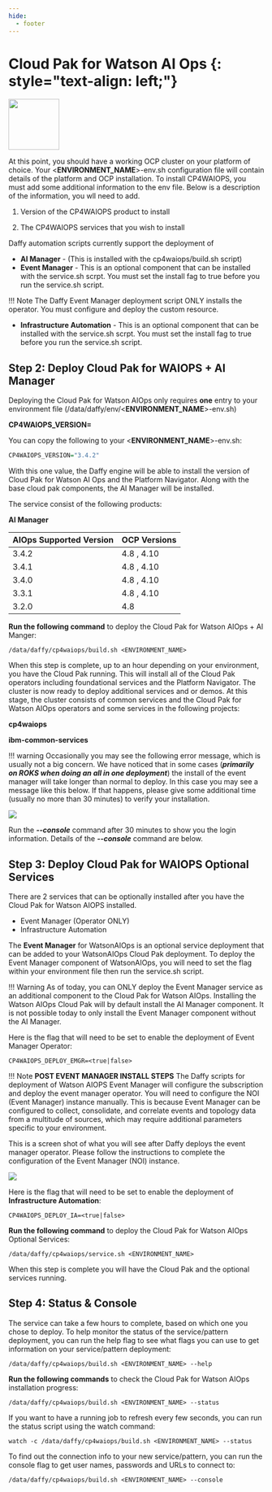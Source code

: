 ```yaml
---
hide:
  - footer
---
```

<script>
  document.title = "Cloud Pak - Watson AIOPS";
</script>
Cloud Pak for Watson AI Ops {: style="text-align: left;"}
===============
<img src='../images/WAIOPS.png'
       style="width:100px;height:100px;"/>

At this point, you should have a working OCP cluster on your platform of choice. Your <**ENVIRONMENT_NAME**>-env.sh configuration file will contain details of the platform and OCP installation. To install CP4WAIOPS, you must add some additional information to the env file. Below is a description of the information, you wll need to add. 

1) Version of the CP4WAIOPS product to install

2) The CP4WAIOPS services that you wish to install

Daffy automation scripts currently support the deployment of 

* **AI Manager** - (This is installed with the cp4waiops/build.sh script)
* **Event Manager** - This is an optional component that can be installed with the service.sh scrpt. You must set the install fag to true before you run the service.sh script. 

!!! Note
      The Daffy Event Manager deployment script ONLY installs the operator. You must configure and deploy the custom resource.  

*  **Infrastructure Automation** - This is an optional component that can be installed with the service.sh scrpt. You must set the install fag to true before you run the service.sh script. 

## Step 2: Deploy Cloud Pak for WAIOPS + AI Manager

Deploying the Cloud Pak for Watson AIOps only requires **one** entry to your environment file (/data/daffy/env/<**ENVIRONMENT_NAME**>-env.sh)

**CP4WAIOPS_VERSION=<version>**

You can copy the following to your <**ENVIRONMENT_NAME**>-env.sh:

```R
CP4WAIOPS_VERSION="3.4.2"
```

With this one value, the Daffy engine will be able to install the version of Cloud Pak for Watson AI Ops and the Platform Navigator. Along with the base cloud pak components, the AI Manager will be installed.

The service consist of the following products:

**AI Manager**

| AIOps Supported Version    | OCP Versions |
| :---      |    :----     |
| 3.4.2     | 4.8 , 4.10    |
| 3.4.1     | 4.8 , 4.10    |
| 3.4.0     | 4.8 , 4.10    |
| 3.3.1     | 4.8 , 4.10    |
| 3.2.0     | 4.8     |



**Run the following command** to deploy the Cloud Pak for Watson AIOps + AI Manger:

```
/data/daffy/cp4waiops/build.sh <ENVIRONMENT_NAME>
```

When this step is complete, up to an hour depending on your environment, you have the Cloud Pak running. This will install all of the Cloud Pak operators including foundational services and the Platform Navigator. The cluster is now ready to deploy additional services and or demos.  At this stage, the cluster consists  of common services and the Cloud Pak for Watson AIOps operators and some services in the following projects:

**cp4waiops**

**ibm-common-services**

!!! warning
     Occasionally you may see the following error message, which is usually not a big concern. We have noticed that in some cases (***primarily on ROKS when doing an all in one deployment***) the install of the event manager will take longer than normal to deploy. In this case you may see a message like this below. If that happens, please give some additional time (usually no more than 30 minutes) to verify your installation.

<img src='../images/evntmgr-deploy-error.png'/>

Run the ***--console*** command after 30 minutes to show you the login information. Details of the ***--console*** command are below.


## Step 3: Deploy Cloud Pak for WAIOPS Optional Services

There are 2 services that can be optionally installed after you have the Cloud Pak for Watson AIOPS installed. 

* Event Manager (Operator ONLY) 
* Infrastructure Automation

The **Event Manager** for WatsonAIOps is an optional service deployment that can be added to your WatsonAIOps Cloud Pak deployment. To deploy the Event Manager component of WatsonAIOps, you will need to set the flag within your environment file then run the service.sh script.  

!!! Warning
      As of today, you can ONLY deploy the Event Manager service as an additional component to the Cloud Pak for Watson AIOps. Installing the Watson AIOps Cloud Pak will by default install the AI Manager component. It is not possible today to only install the Event Manager component without the AI Manager.  

Here is the flag that will need to be set to enable the deployment of Event Manager Operator:

```
CP4WAIOPS_DEPLOY_EMGR=<true|false>
```

!!! Note
    **POST EVENT MANAGER INSTALL STEPS** The Daffy scripts for deployment of Watson AIOPS Event Manager will configure the subscription and deploy the event manager operator. You will need to configure the NOI (Event Manager) instance manually. This is because Event Manager can be configured to collect, consolidate, and correlate events and topology data from a multitude of sources, which may require additional parameters specific to your environment.  

This is a screen shot of what you will see after Daffy deploys the event manager operator. Please follow the instructions to complete the configuration of the Event Manager (NOI) instance.

<img src='../images/evntmgr_config.png'/>

Here is the flag that will need to be set to enable the deployment of **Infrastructure Automation**:

```
CP4WAIOPS_DEPLOY_IA=<true|false>
```

**Run the following command** to deploy the Cloud Pak for Watson AIOps Optional Services:

```
/data/daffy/cp4waiops/service.sh <ENVIRONMENT_NAME>
```

When this step is complete you will have the Cloud Pak and the optional services running. 


## Step 4: Status & Console

The service can take a few hours to complete, based on which one you chose to deploy. To help monitor the status of the service/pattern deployment, you can run the help flag to see what flags you can use to get information on your service/pattern deployment:

```
/data/daffy/cp4waiops/build.sh <ENVIRONMENT_NAME> --help
```

**Run the following commands** to check the Cloud Pak for Watson AIOps installation progress:

```
/data/daffy/cp4waiops/build.sh <ENVIRONMENT_NAME> --status
```

If you want to have a running job to refresh every few seconds,  you can run the status script using the watch command:

```
watch -c /data/daffy/cp4waiops/build.sh <ENVIRONMENT_NAME> --status
```

To find out the connection info to your new service/pattern, you can run the console flag to get user names, passwords and URLs to connect to:

```
/data/daffy/cp4waiops/build.sh <ENVIRONMENT_NAME> --console
```
